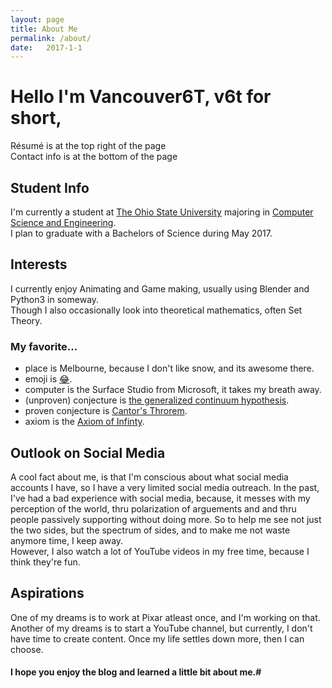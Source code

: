 ```yaml
---
layout: page
title: About Me
permalink: /about/
date:   2017-1-1
---
```

# Hello I'm Vancouver6T, v6t for short,

Résumé is at the top right of the page<br>
Contact info is at the bottom of the page

## Student Info
I'm currently a student at [The Ohio State University](https://www.osu.edu) majoring in [Computer Science and Engineering](https://cse.osu.edu). <br>
I plan to graduate with a Bachelors of Science during May 2017. 

## Interests
I currently enjoy Animating and Game making, usually using Blender and Python3 in someway. <br>
Though I also occasionally look into theoretical mathematics, often Set Theory.<br>

### My favorite...
-   place is Melbourne, because I don't like snow, and its awesome there. <br>
-   emoji is [😂](https://codepoints.net/U+1F602 ":joy:"). <br>
-   computer is the Surface Studio from Microsoft, it takes my breath away. <br>
-   (unproven) conjecture is [the generalized continuum hypothesis](https://en.wikipedia.org/wiki/Continuum_hypothesis#The_generalized_continuum_hypothesis "Wikipedia's entry on the Continuum Hypothesis"). <br>
-   proven conjecture is [Cantor's Throrem](https://en.wikipedia.org/wiki/Cantor%27s_theorem "Wikipedia's entry on the Cantor's Theorem"). <br>
-   axiom is the [Axiom of Infinty](https://en.wikipedia.org/wiki/Axiom_of_infinity "Wikipedia's entry on the Axiom of Infinity"). <br>

## Outlook on Social Media 
A cool fact about me, is that I'm conscious about what social media accounts I have, so I have a very limited social media outreach. 
In the past, I've had a bad experience with social media, because, it messes with my perception of the world, thru polarization of arguements and and thru people passively supporting without doing more. 
So to help me see not just the two sides, but the spectrum of sides, and to make me not waste anymore time, I keep away. <br>
However, I also watch a lot of YouTube videos in my free time, because I think they're fun. 

## Aspirations
One of my dreams is to work at Pixar atleast once, and I'm working on that. <br>
Another of my dreams is to start a YouTube channel, but currently, I don't have time to create content. Once my life settles down more, then I can choose.

#### I hope you enjoy the blog and learned a little bit about me.#  